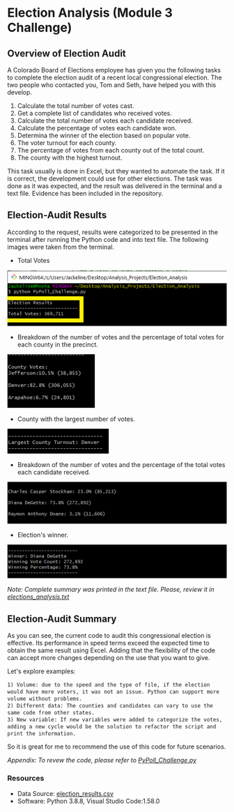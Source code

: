# Election Analysis (Module 3 Challenge)

## Overview of Election Audit
A Colorado Board of Elections employee has given you the following tasks to complete the election audit of a recent local congressional election. The two people who contacted you, Tom and Seth, have helped you with this develop.

1. Calculate the total number of votes cast.
2. Get a complete list of candidates who received votes.
3. Calculate the total number of votes each candidate received.
4. Calculate the percentage of votes each candidate won.
5. Determina the winner of the election based on popular vote.
6. The voter turnout for each county.
7. The percentage of votes from each county out of the total count.
8. The county with the highest turnout.

This task usually is done in Excel, but they wanted to automate the task. If it is correct, the development could use for other elections.
The task was done as it was expected, and the result was delivered in the terminal and a text file. Evidence has been included in the repository.

## Election-Audit Results
According to the request, results were categorized to be presented in the terminal after running the Python code and into text file.
The following images were taken from the terminal.

  * Total Votes
  
  ![Total Votes](https://github.com/JackieCortes/ElectionAnalysis_Challenge/blob/main/Images/TotalVotes.png)

  * Breakdown of the number of votes and the percentage of total votes for each county in the precinct.

  ![County Breakdown](https://github.com/JackieCortes/ElectionAnalysis_Challenge/blob/main/Images/County_Votes.png)
  
  * County with the largest number of votes.
  
  ![Largest_County](https://github.com/JackieCortes/ElectionAnalysis_Challenge/blob/main/Images/Largest_County.png)
  
  * Breakdown of the number of votes and the percentage of the total votes each candidate received.
  
  ![Candidate_Breakdown](https://github.com/JackieCortes/ElectionAnalysis_Challenge/blob/main/Images/Candidates.png)
  
  * Election's winner.
  
  ![Winner](https://github.com/JackieCortes/ElectionAnalysis_Challenge/blob/main/Images/Winner.png)

_Note: Complete summary was printed in the text file. Please, review it in [elections_analysis.txt](https://github.com/JackieCortes/ElectionAnalysis_Challenge/tree/main/analysis)_

## Election-Audit Summary
As you can see, the current code to audit this congressional election is effective. Its performance in speed terms exceed the expected time to obtain the same result using Excel. Adding that the flexibility of the code can accept more changes depending on the use that you want to give.

Let's explore examples:

    1) Volume: due to the speed and the type of file, if the election would have more voters, it was not an issue. Python can support more volume without problems.
    2) Different data: The counties and candidates can vary to use the same code from other states.
    3) New variable: If new variables were added to categorize the votes, adding a new cycle would be the solution to refactor the script and print the information.

So it is great for me to recommend the use of this code for future scenarios.

_Appendix: To revew the code, please refer to [PyPoll_Challenge.py](https://github.com/JackieCortes/ElectionAnalysis_Challenge/blob/main/PyPoll_Challenge.py)_

### Resources
- Data Source: [election_results.csv](https://github.com/JackieCortes/ElectionAnalysis_Challenge/tree/main/ResourcesPP)
- Software: Python 3.8.8, Visual Studio Code:1.58.0

